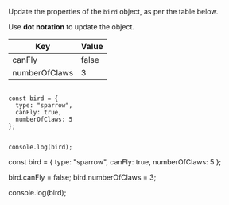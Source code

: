 Update the properties of the `bird` object,
as per the table below.

Use **dot notation** to update the object.

| Key           | Value |
| ------------- | ----- |
| canFly        | false |
| numberOfClaws | 3     |

<codeblock language="javascript" type="exercise" testMode="fixedInput">
<code>
const bird = {
  type: "sparrow",
  canFly: true,
  numberOfClaws: 5
};

console.log(bird);
</code>

<solution>
const bird = {
  type: "sparrow",
  canFly: true,
  numberOfClaws: 5
};

bird.canFly = false;
bird.numberOfClaws = 3;

console.log(bird);
</solution>
</codeblock>